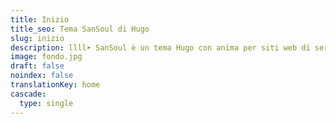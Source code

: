 ```yaml
---
title: Inizio
title_seo: Tema SanSoul di Hugo
slug: inizio
description: llll➤ SanSoul è un tema Hugo con anima per siti web di servizi ✅ di lorensansol.
image: fondo.jpg
draft: false
noindex: false
translationKey: home
cascade:
  type: single
---
```

